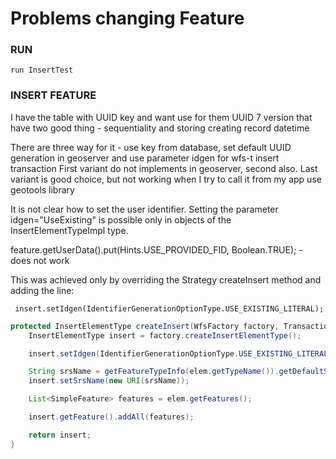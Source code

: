 # Problems changing Feature

### RUN

```
run InsertTest
```

### INSERT FEATURE

I have the table with UUID key and want use for them UUID 7 version that have two good thing - sequentiality and storing creating record datetime

There are three way for it - use key from database, set default UUID generation in geoserver and use parameter idgen for wfs-t insert transaction
First variant do not implements in geoserver, second also.
Last variant is good choice, but not working when I try to call it from my app use geotools library

It is not clear how to set the user identifier. Setting the parameter idgen="UseExisting"
is possible only in objects of the InsertElementTypeImpl type.

feature.getUserData().put(Hints.USE_PROVIDED_FID, Boolean.TRUE); - does not work

This was achieved only by overriding the Strategy createInsert method and adding the line:

```
 insert.setIdgen(IdentifierGenerationOptionType.USE_EXISTING_LITERAL);
```

```java
protected InsertElementType createInsert(WfsFactory factory, TransactionRequest.Insert elem) throws Exception {
    InsertElementType insert = factory.createInsertElementType();

    insert.setIdgen(IdentifierGenerationOptionType.USE_EXISTING_LITERAL);

    String srsName = getFeatureTypeInfo(elem.getTypeName()).getDefaultSRS();
    insert.setSrsName(new URI(srsName));

    List<SimpleFeature> features = elem.getFeatures();

    insert.getFeature().addAll(features);

    return insert;
}
```


